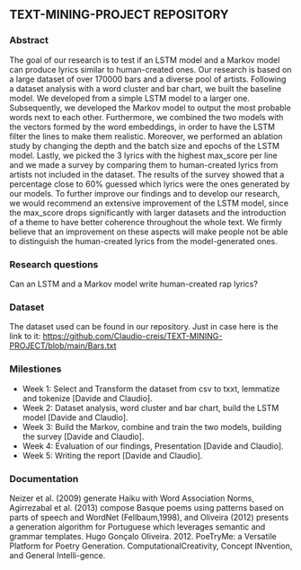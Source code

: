 ## TEXT-MINING-PROJECT REPOSITORY

### Abstract

The goal of our research is to test if an LSTM model and a Markov model can produce lyrics similar to human-created ones. Our research is based on a large dataset of over 170000 bars and a diverse pool of artists. Following a dataset analysis with a word cluster and bar chart, we built the baseline model. We developed from a simple LSTM model to a larger one. Subsequently, we developed the Markov model to output the most probable words next to each other. Furthermore, we combined the two models with the vectors formed by the word embeddings, in order to have the LSTM filter the lines to make them realistic. Moreover, we performed an ablation study by changing the depth and the batch size and epochs of the LSTM model. Lastly, we picked the 3 lyrics with the highest max_score per line and we made a survey by comparing them to human-created lyrics from artists not included in the dataset. The results of the survey showed that a percentage close to 60% guessed which lyrics were the ones generated by our models. To further improve our findings and to develop our research, we would recommend an extensive improvement of the LSTM model, since the max_score drops significantly with larger datasets and the introduction of a theme to have better coherence throughout the whole text. We firmly believe that an improvement on these aspects will make people not be able to distinguish the human-created lyrics from the model-generated ones.


### Research questions

Can an LSTM and a Markov model write human-created rap lyrics?

### Dataset

The dataset used can be found in our repository. Just in case here is the link to it: https://github.com/Claudio-creis/TEXT-MINING-PROJECT/blob/main/Bars.txt

### Milestiones

- Week 1:
Select and Transform the dataset from csv to txxt, lemmatize and tokenize  [Davide and Claudio]. 
- Week 2: 
Dataset analysis, word cluster and bar chart, build the LSTM model [Davide and Claudio]. 
- Week 3: 
Build the Markov, combine and train the two models, building the survey [Davide and Claudio]. 
- Week 4: 
Evaluation of our findings, Presentation [Davide and Claudio]. 
- Week 5: 
Writing the report [Davide and Claudio]. 

### Documentation

Neizer et al. (2009) generate Haiku with Word Association Norms, 
Agirrezabal et al. (2013) compose Basque poems using patterns based on parts of speech and WordNet 
(Fellbaum,1998), and Oliveira (2012) presents a generation algorithm for Portuguese which leverages semantic and grammar templates.
Hugo Gonçalo Oliveira. 2012. PoeTryMe: a Versatile Platform for Poetry Generation. ComputationalCreativity, Concept INvention, and General Intelli-gence. 
